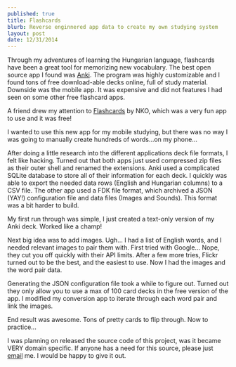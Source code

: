 ```yaml
---
published: true
title: Flashcards
blurb: Reverse enginnered app data to create my own studying system
layout: post
date: 12/31/2014
---
```

Through my adventures of learning the Hungarian language, flashcards have been a great tool for memorizing new vocabulary. The best open source app I found was [Anki](https://github.com/dae/anki). The program was highly customizable and I found tons of free download-able decks online, full of study material. Downside was the mobile app. It was expensive and did not features I had seen on some other free flashcard apps.

A friend drew my attention to [Flashcards](https://itunes.apple.com/us/app/flashcards/id478986342?mt=8) by NKO, which was a very fun app to use and it was free!

I wanted to use this new app for my mobile studying, but there was no way I was going to manually create hundreds of words...on my phone...

After doing a little research into the different applications deck file formats, I felt like hacking. Turned out that both apps just used compressed zip files as their outer shell and renamed the extensions. Anki used a complicated SQLite database to store all of their information for each deck. I quickly was able to export the needed data rows (English and Hungarian columns) to a CSV file. The other app used a FDK file format, which archived a JSON (YAY!) configuration file and data files (Images and Sounds). This format was a bit harder to build.

My first run through was simple, I just created a text-only version of my Anki deck. Worked like a champ!

Next big idea was to add images. Ugh... I had a list of English words, and I needed relevant images to pair them with. First tried with Google... Nope, they cut you off quickly with their API limits. After a few more tries, Flickr turned out to be the best, and the easiest to use. Now I had the images and the word pair data.

Generating the JSON configuration file took a while to figure out. Turned out they only allow you to use a max of 100 card decks in the free version of the app. I modified my conversion app to iterate through each word pair and link the images.

End result was awesome. Tons of pretty cards to flip through. Now to practice...

I was planning on released the source code of this project, was it became VERY domain specific. If anyone has a need for this source, please just [email](mailto:richard.vanderdys@gmail.com) me. I would be happy to give it out.
